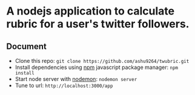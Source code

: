 # A nodejs application to calculate rubric for a user's twitter followers.

## Document
* Clone this repo: ``` git clone https://github.com/ashu9264/twubric.git ```
* Install dependencies using [npm](https://www.npmjs.com/) javascript package manager: ``` npm install ```
* Start node server with [nodemon](https://nodemon.io/): ``` nodemon server ```
* Tune to url: ``` http://localhost:3000/app ```
